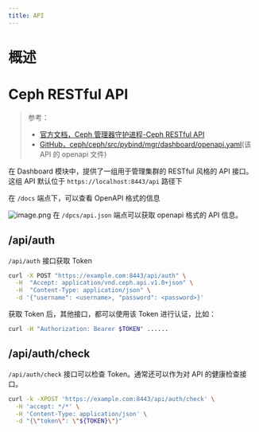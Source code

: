 ```yaml
---
title: API
---
```


# 概述

# Ceph RESTful API

> 参考：
> 
> - [官方文档，Ceph 管理器守护进程-Ceph RESTful API](https://docs.ceph.com/en/latest/mgr/ceph_api/)
> - [GitHub，ceph/ceph/src/pybind/mgr/dashboard/openapi.yaml](https://github.com/ceph/ceph/blob/master/src/pybind/mgr/dashboard/openapi.yaml)(该 API 的 openapi 文件)

在 Dashboard 模块中，提供了一组用于管理集群的 RESTful 风格的 API 接口。这组 API 默认位于 `https://localhost:8443/api` 路径下

在 `/docs` 端点下，可以查看 OpenAPI 格式的信息

![image.png](https://notes-learning.oss-cn-beijing.aliyuncs.com/fl1wmh/1630938180924-97cb2959-3cf0-48bf-b312-57be88e9471d.png)
在 `/dpcs/api.json` 端点可以获取 openapi 格式的 API 信息。

## /api/auth

`/api/auth` 接口获取 Token

```bash
curl -X POST "https://example.com:8443/api/auth" \
  -H  "Accept: application/vnd.ceph.api.v1.0+json" \
  -H  "Content-Type: application/json" \
  -d '{"username": <username>, "password": <password>}'
```

获取 Token 后，其他接口，都可以使用该 Token 进行认证，比如：

```bash
curl -H "Authorization: Bearer $TOKEN" ......
```

## /api/auth/check

`/api/auth/check` 接口可以检查 Token。通常还可以作为对 API 的健康检查接口。

```bash
curl -k -XPOST 'https://example.com:8443/api/auth/check' \
  -H 'accept: */*' \
  -H 'Content-Type: application/json' \
  -d "{\"token\": \"${TOKEN}\"}"
```
